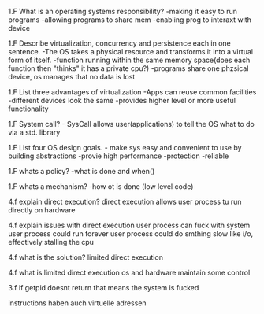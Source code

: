 1.F
What is an operating systems responsibility?
    -making it easy to run programs
    -allowing programs to share mem
    -enabling prog to interaxt with device

1.F Describe virtualization, concurrency and persistence each in one sentence.
    -The OS takes a physical resource and transforms it into a virtual form of itself.
    -function running within the same memory space(does each function then "thinks" it has a private cpu?)
    -programs share one phzsical device, os manages that no data is lost


1.F List three advantages of virtualization
    -Apps can reuse common facilities
    -different devices look the same
    -provides higher level or more useful functionality

1.F System call?
    - SysCall allows user(applications) to tell the OS what to do via a std. library

1.F List four OS design goals.
    - make sys easy and convenient to use by building abstractions
    -provie high performance
    -protection
    -reliable

1.F whats a policy?
    -what is done and when()

1.F whats a mechanism?
    -how ot is done (low level code)


4.f explain direct execution?
direct execution allows user process tu run directly on hardware

4.f explain issues with direct execution
user process can fuck with system
user process could run forever
user process could do smthing slow like i/o, effectively stalling the cpu

4.f what is the solution?
limited direct execution

4.f what is limited direct execution
os and hardware maintain some control

3.f
if getpid doesnt return that means the system is fucked

instructions haben auch virtuelle adressen